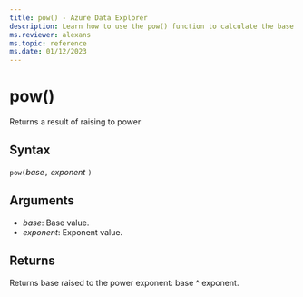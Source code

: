 ```yaml
---
title: pow() - Azure Data Explorer
description: Learn how to use the pow() function to calculate the base raised to the power of the exponent.
ms.reviewer: alexans
ms.topic: reference
ms.date: 01/12/2023
---
```

# pow()

Returns a result of raising to power

## Syntax

`pow(`*base*`,` *exponent* `)`

## Arguments

* *base*: Base value.
* *exponent*: Exponent value.

## Returns

Returns base raised to the power exponent: base ^ exponent.
